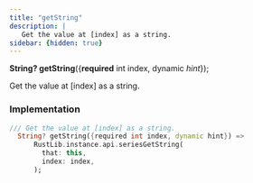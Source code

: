 ```yaml
---
title: "getString"
description: |
   Get the value at [index] as a string.
sidebar: {hidden: true}
---
```

<span class="dart-code"><strong>String? getString</strong>({<span class="nobr"><strong>required</strong> int index</span>, <span class="nobr">dynamic <i>hint</i></span>});</span>

 Get the value at [index] as a string.
### Implementation
```dart
/// Get the value at [index] as a string.
  String? getString({required int index, dynamic hint}) =>
      RustLib.instance.api.seriesGetString(
        that: this,
        index: index,
      );
```

